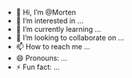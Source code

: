 - 👋 Hi, I’m @Morten
- 👀 I’m interested in ...
- 🌱 I’m currently learning ...
- 💞️ I’m looking to collaborate on ...
- 📫 How to reach me ...
- 😄 Pronouns: ...
- ⚡ Fun fact: ...

<!---
KodeGiraffen/KodeGiraffen is a ✨ special ✨ repository because its `README.md` (this file) appears on your GitHub profile.
You can click the Preview link to take a look at your changes.
--->
